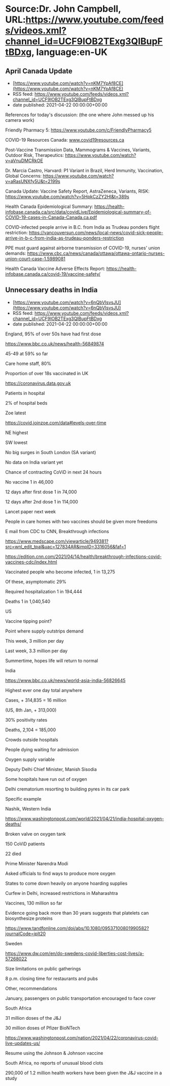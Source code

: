 # Source:Dr. John Campbell, URL:https://www.youtube.com/feeds/videos.xml?channel_id=UCF9IOB2TExg3QIBupFtBDxg, language:en-UK

## April Canada Update
 - [https://www.youtube.com/watch?v=nKM7YpAf8CE](https://www.youtube.com/watch?v=nKM7YpAf8CE)
 - RSS feed: https://www.youtube.com/feeds/videos.xml?channel_id=UCF9IOB2TExg3QIBupFtBDxg
 - date published: 2021-04-22 00:00:00+00:00

References for today's discussion: (the one where John messed up his camera work)

Friendly Pharmacy 5: https://www.youtube.com/c/FriendlyPharmacy5

COVID-19 Resources Canada: www.covid19resources.ca

Post-Vaccine Transmission Data, Mammograms & Vaccines, Variants, Outdoor Risk, Therapeutics: https://www.youtube.com/watch?v=aVnuDMCRkOE

Dr. Marcia Castro, Harvard: P1 Variant in Brazil, Herd Immunity, Vaccination, Global Concerns: https://www.youtube.com/watch?v=aRasUNXfy5U&t=2199s

Canada Update: Vaccine Safety Report, AstraZeneca, Variants, RISK: https://www.youtube.com/watch?v=5HpkCzZY2HI&t=389s

Health Canada Epidemiological Summary: https://health-infobase.canada.ca/src/data/covidLive/Epidemiological-summary-of-COVID-19-cases-in-Canada-Canada.ca.pdf

COVID-infected people arrive in B.C. from India as Trudeau ponders flight restriction: https://vancouversun.com/news/local-news/covid-sick-people-arrive-in-b-c-from-india-as-trudeau-ponders-restriction

PPE must guard against airborne transmission of COVID-19, nurses' union demands: https://www.cbc.ca/news/canada/ottawa/ottawa-ontario-nurses-union-court-case-1.5989081

Health Canada Vaccine Adverse Effects Report: https://health-infobase.canada.ca/covid-19/vaccine-safety/

## Unnecessary deaths in India
 - [https://www.youtube.com/watch?v=6nQbVIsvsJU](https://www.youtube.com/watch?v=6nQbVIsvsJU)
 - RSS feed: https://www.youtube.com/feeds/videos.xml?channel_id=UCF9IOB2TExg3QIBupFtBDxg
 - date published: 2021-04-22 00:00:00+00:00

England, 95% of over 50s have had first dose

https://www.bbc.co.uk/news/health-56849874

45-49 at 59% so far

Care home staff, 80%

Proportion of over 18s vaccinated in UK

https://coronavirus.data.gov.uk

Patients in hospital

2% of hospital beds

 Zoe latest

https://covid.joinzoe.com/data#levels-over-time

NE highest

SW lowest

No big surges in South London (SA variant)

No data on India variant yet

Chance of contracting CoViD in next 24 hours

No vaccine 1 in 46,000

12 days after first dose 1 in 74,000

12 days after 2nd dose 1 in 114,000

Lancet paper next week

People in care homes with two vaccines should be given more freedoms

E mail from CDC to CNN, Breakthrough infections

https://www.medscape.com/viewarticle/949381?src=wnl_edit_tpal&uac=127834AR&impID=3316056&faf=1

https://edition.cnn.com/2021/04/14/health/breakthrough-infections-covid-vaccines-cdc/index.html

Vaccinated people who become infected, 1 in 13,275

Of these, asymptomatic 29%

Required hospitalization 1 in 194,444

Deaths 1 in 1,040,540

US

Vaccine tipping point?

Point where supply outstrips demand

This week, 3 million per day

Last week, 3.3 million per day

Summertime, hopes life will return to normal

India

https://www.bbc.co.uk/news/world-asia-india-56826645

Highest ever one day total anywhere

Cases, + 314,835 = 16 million

(US, 8th Jan, + 313,000)

30% positivity rates

Deaths, 2,104 = 185,000

Crowds outside hospitals

People dying waiting for admission

Oxygen supply variable

Deputy Delhi Chief Minister, Manish Sisodia

Some hospitals have run out of oxygen

Delhi crematorium resorting to building pyres in its car park 

Specific example

Nashik, Western India

https://www.washingtonpost.com/world/2021/04/21/india-hospital-oxygen-deaths/

Broken valve on oxygen tank

150 CoViD patients

22 died

Prime Minister Narendra Modi

Asked officials to find ways to produce more oxygen

States to come down heavily on anyone hoarding supplies

Curfew in Delhi, increased restrictions in Maharashtra 

Vaccines, 130 million so far

Evidence going back more than 30 years suggests that platelets can biosynthesize proteins

https://www.tandfonline.com/doi/abs/10.1080/09537100801990582?journalCode=iplt20

Sweden

https://www.dw.com/en/do-swedens-covid-liberties-cost-lives/a-57268022

Size limitations on public gatherings

8 p.m. closing time for restaurants and pubs

Other, recommendations

January, passengers on public transportation encouraged to face cover

South Africa

31 million doses of the J&J

30 million doses of Pfizer BioNTech

https://www.washingtonpost.com/nation/2021/04/22/coronavirus-covid-live-updates-us/

Resume using the Johnson & Johnson vaccine

South Africa, no reports of unusual blood clots

290,000 of 1.2 million health workers have been given the J&J vaccine in a study

